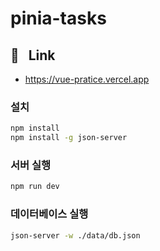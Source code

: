 # pinia-tasks


## :link: &nbsp; Link
- https://vue-pratice.vercel.app

### 설치

```sh
npm install
npm install -g json-server
```

### 서버 실행 

```sh 
npm run dev 
```

### 데이터베이스 실행

```sh
json-server -w ./data/db.json
```
